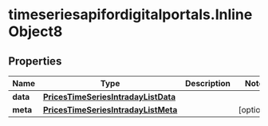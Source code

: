 # timeseriesapifordigitalportals.InlineObject8

## Properties

Name | Type | Description | Notes
------------ | ------------- | ------------- | -------------
**data** | [**PricesTimeSeriesIntradayListData**](PricesTimeSeriesIntradayListData.md) |  | 
**meta** | [**PricesTimeSeriesIntradayListMeta**](PricesTimeSeriesIntradayListMeta.md) |  | [optional] 


